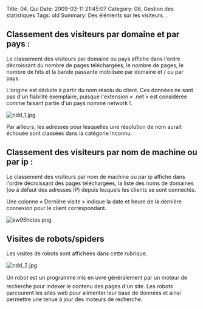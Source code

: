 Title: 04. Qui 
Date: 2009-03-11 21:45:07
Category: 08. Gestion des statistiques
Tags: old
Summary: Des éléments sur les visiteurs. . 

## Classement des visiteurs par domaine et par pays :

Le classement des visiteurs par domaine ou pays affiche dans l'ordre décroissant du nombre de pages téléchargées, le nombre de pages, le nombre de hits et la bande passante mobilisée par domaine et / ou par pays. 

L'origine est déduite à partir du nom résolu du client. Ces données ne sont pas d'un fiabilité exemplaire, puisque l'extension « .net » est considérée comme faisant partie d'un pays nommé network !. 

<img src="/img/ndd_1.jpg" title="to complete" alt="ndd_1.jpg" />

Par ailleurs, les adresses pour lesquelles une résolution de nom aurait échouée sont classées dans la catégorie Inconnu.


## Classement des visiteurs par nom de machine ou par ip :

Le classement des visiteurs par nom de machine ou par ip affiche dans l'ordre décroissant des pages téléchargées, la liste des noms de domaines (ou à défaut des adresses IP) depuis lesquels les clients se sont connectés. 

Une colonne « Dernière visite » indique la date et heure de la dernière connexion pour le client correspondant.

<img src="/img/aw95hotes.png" title="to complete" alt="aw95hotes.png" />

## Visites de robots/spiders

Les visites de robots sont affichées dans cette rubrique.

<img src="/img/ndd_2.jpg" title="to complete" alt="ndd_2.jpg" />

Un robot est un programme mis en uvre généralement par un moteur de recherche pour indexer le contenu des pages d'un site. Les robots parcourent les sites web pour alimenter leur base de données et ainsi permettre une tenue à jour des moteurs de recherche.
